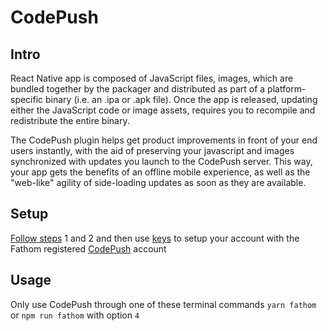 # CodePush

## Intro

React Native app is composed of JavaScript files, images, which are bundled together by the packager and distributed as part of a platform-specific binary (i.e. an .ipa or .apk file). Once the app is released, updating either the JavaScript code or image assets, requires you to recompile and redistribute the entire binary.

The CodePush plugin helps get product improvements in front of your end users instantly, with the aid of preserving your javascript and images synchronized with updates you launch to the CodePush server. This way, your app gets the benefits of an offline mobile experience, as well as the "web-like" agility of side-loading updates as soon as they are available.

## Setup

[Follow steps](http://microsoft.github.io/code-push/docs/getting-started.html) 1 and 2 and then use [keys](/keys/codepush.md) to setup your account with the Fathom registered [CodePush](https://github.com/Microsoft/react-native-code-push) account


## Usage

Only use CodePush through one of these terminal commands `yarn fathom` or `npm run fathom` with option `4`
